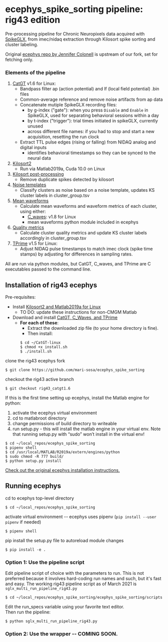 # ecephys_spike_sorting pipeline: rig43 edition

Pre-processing pipeline for Chronic Neuropixels data acquired with [SpikeGLX](https://billkarsh.github.io/SpikeGLX/), from imec/nidaq extraction through Kilosort spike sorting and cluster labeling.

Original [ecephys repo by Jennifer Colonell](https://github.com/jenniferColonell/ecephys_spike_sorting) is upstream of our fork, set for fetching only.

### Elements of the pipeline
1. [CatGT](https://billkarsh.github.io/SpikeGLX/#catgt) v1.6 for Linux:
    * Bandpass filter ap (action potential) and lf (local field potential) .bin files
    * Common-average reference and remove noise artifacts from ap data
    * Concatenate mutiple SpikeGLX recording files:
        * by g-index ("gate"): when you press `Disable` and `Enable` in SpikeGLX, used for separating behavioral sessions within a day
        * by t-index ("trigger"): trial times initiated in spikeGLX, currently unused
        * across different file names: if you had to stop and start a new acquisition, resetting the run clock
    * Extract TTL pulse edges (rising or falling) from NIDAQ analog and digital inputs
        * identifies behavioral timestamps so they can be synced to the neural data
2. [Kilosort2](https://github.com/GiocomoLab/Kilosort2)
    * Run via Matlab2019a, Cuda 10.0 on Linux
3. [Kilosort post-processing](https://github.com/jenniferColonell/ecephys_spike_sorting/tree/master/ecephys_spike_sorting/modules/kilosort_postprocessing)
    * Remove duplicate spikes detected by kilosort
4. [Noise templates](https://github.com/jenniferColonell/ecephys_spike_sorting/tree/master/ecephys_spike_sorting/modules/noise_templates)
    * Classify clusters as noise based on a noise template, updates KS cluster labels in cluster_group.tsv
6. [Mean waveforms](https://github.com/jenniferColonell/ecephys_spike_sorting/tree/master/ecephys_spike_sorting/modules/mean_waveforms)
    * Calculate mean waveforms and waveform metrics of each cluster, using either:
        * [C_waves](https://billkarsh.github.io/SpikeGLX/#post-processing-tools): v1.8 for Linux
        * mean waveforms python module included in ecephys
7. [Quality metrics](https://github.com/jenniferColonell/ecephys_spike_sorting/tree/master/ecephys_spike_sorting/modules/quality_metrics)
    * Calculate cluster quality metrics and update KS cluster labels accordingly in cluster_group.tsv
8. [TPrime](https://billkarsh.github.io/SpikeGLX/#tprime) v1.5 for Linux:
    * Adjust NIDAQ pulse timestamps to match imec clock (spike time stamps) by adjusting for differences in sampling rates.

All are run via python modules, but CatGT, C_waves, and TPrime are C executables passed to the command line.


## Installation of rig43 ecephys

Pre-requisites:
* Install [Kilosort2 and Matlab2019a for Linux](https://github.com/GiocomoLab/labWiki/wiki/Kilosort2-Installation-for-Linux)
    * TO DO: update these instructions for non-CMGM Matlab
* Download and install [CatGT, C_Waves, and TPrime](https://billkarsh.github.io/SpikeGLX/#catgt)
    * __For each of these__:
        * Extract the downloaded zip file (to your home directory is fine).
        * Then install:
        ```
        $ cd ~/CatGT-linux
        $ chmod +x install.sh
        $ ./install.sh
        ```
        
clone the rig43 ecephys fork
```
$ git clone https://github.com/mari-sosa/ecephys_spike_sorting
```
checkout the rig43 active branch
```
$ git checkout rig43_catgt1.6
```

If this is the first time setting up ecephys, install the Matlab engine for python:
1. activate the ecephys virtual environment
2. cd to matlabroot directory
3. change permissions of build directory to writeable
4. run setup.py - this will install the matlab engine in your virtual env. Note that running setup.py with “sudo” won’t install in the virtual env!
```
$ cd ~/local_repos/ecephys_spike_sorting
$ pipenv shell
$ cd /usr/local/MATLAB/R2019a/extern/engines/python
$ sudo chmod -R 777 build/
$ python setup.py install
```

[Check out the original ecephys installation instructions.](https://github.com/jenniferColonell/ecephys_spike_sorting)


## Running ecephys

cd to ecephys top-level directory
```
$ cd ~/local_repos/ecephys_spike_sorting
```

activate virtual environment -- ecephys uses pipenv (`pip install --user pipenv` if needed)
```
$ pipenv shell
```


pip install the setup.py file to autoreload module changes
```
$ pip install -e .
```

### Option 1: Use the pipeline script 
Edit pipeline script of choice with the parameters to run. This is not preferred because it involves hard-coding run names and such, but it's fast and easy.
The working rig43 pipeline script as of March 2021 is `sglx_multi_run_pipeline_rig43.py`
```
$ cd ~/local_repos/ecephys_spike_sorting/ecephys_spike_sorting/scripts
```

Edit the run_specs variable using your favorite text editor.  \
Then run the pipeline:
```
$ python sglx_multi_run_pipeline_rig43.py
```

### Option 2: Use the wrapper -- COMING SOON.




